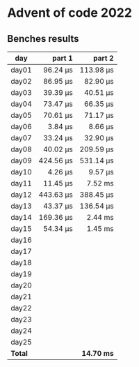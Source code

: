 # Advent of code 2022

## Benches results
| day   |   part 1  |   part 2  | 
|-------|----------:|----------:|
| day01 |  96.24 μs | 113.98 μs |
| day02 |  86.95 μs |  82.90 μs |
| day03 |  39.39 μs |  40.51 μs |
| day04 |  73.47 μs |  66.35 μs |
| day05 |  70.61 μs |  71.17 μs |
| day06 |   3.84 μs |   8.66 μs |
| day07 |  33.24 μs |  32.90 μs |
| day08 |  40.02 μs | 209.59 μs |
| day09 | 424.56 μs | 531.14 μs |
| day10 |   4.26 μs |   9.57 μs |
| day11 |  11.45 μs |   7.52 ms |
| day12 | 443.63 μs | 388.45 μs |
| day13 |  43.37 μs | 136.54 μs |
| day14 | 169.36 μs |   2.44 ms |
| day15 |  54.34 μs |   1.45 ms |
| day16 |           |           |
| day17 |           |           |
| day18 |           |           |
| day19 |           |           |
| day20 |           |           |
| day21 |           |           |
| day22 |           |           |
| day23 |           |           |
| day24 |           |           |
| day25 |           |           |
|**Total**|           |**14.70 ms** |

